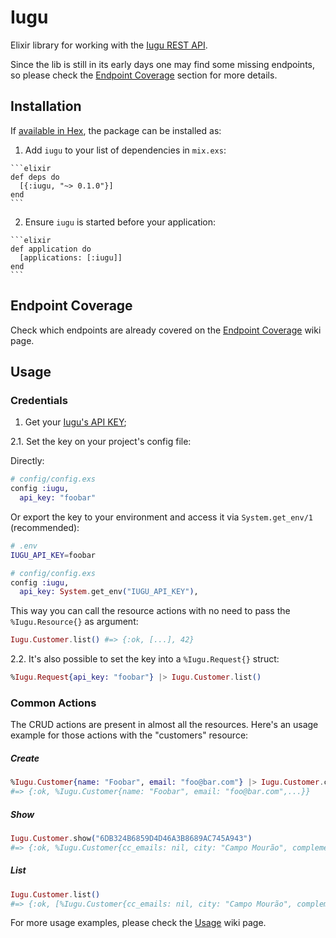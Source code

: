 # Iugu

Elixir library for working with the [Iugu REST API](https://dev.iugu.com/v1.0).

Since the lib is still in its early days one may find some missing endpoints,
so please check the [Endpoint Coverage](#endpoint-coverage) section for more details.

## Installation

If [available in Hex](https://hex.pm/docs/publish), the package can be installed as:

  1. Add `iugu` to your list of dependencies in `mix.exs`:

    ```elixir
    def deps do
      [{:iugu, "~> 0.1.0"}]
    end
    ```

  2. Ensure `iugu` is started before your application:

    ```elixir
    def application do
      [applications: [:iugu]]
    end
    ```

## Endpoint Coverage

Check which endpoints are already covered on the [Endpoint Coverage](https://github.com/b2beauty/iugu-elixir/wiki/Endpoint-Coverage) wiki page.

## Usage

### Credentials

1. Get your [Iugu's API KEY](https://dev.iugu.com/v1.0/reference#autentica%C3%A7%C3%A3o);

2.1. Set the key on your project's config file:

Directly:

```elixir
# config/config.exs
config :iugu,
  api_key: "foobar"
```

Or export the key to your environment and access it via `System.get_env/1` (recommended):

```sh
# .env
IUGU_API_KEY=foobar
```

```elixir
# config/config.exs
config :iugu,
  api_key: System.get_env("IUGU_API_KEY"),
```

This way you can call the resource actions with no need to pass the `%Iugu.Resource{}` as argument:

```elixir
Iugu.Customer.list() #=> {:ok, [...], 42}
```

2.2. It's also possible to set the key into a `%Iugu.Request{}` struct:

```elixir
%Iugu.Request{api_key: "foobar"} |> Iugu.Customer.list()
```

### Common Actions

The CRUD actions are present in almost all the resources. Here's an usage example for those actions with the "customers" resource:

##### Create

```elixir
%Iugu.Customer{name: "Foobar", email: "foo@bar.com"} |> Iugu.Customer.create()
#=> {:ok, %Iugu.Customer{name: "Foobar", email: "foo@bar.com",...}}
```

##### Show

```elixir
Iugu.Customer.show("6DB324B6859D4D46A3B8689AC745A943")
#=> {:ok, %Iugu.Customer{cc_emails: nil, city: "Campo Mourão", complement: "Cobertura",...}}
```

##### List

```elixir
Iugu.Customer.list()
#=> {:ok, [%Iugu.Customer{cc_emails: nil, city: "Campo Mourão", complement: "Cobertura",...}], 128}
```

For more usage examples, please check the [Usage](https://github.com/b2beauty/iugu-elixir/wiki/Usage) wiki page.
